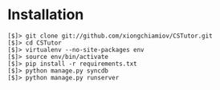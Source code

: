 # Installation

    [$]> git clone git://github.com/xiongchiamiov/CSTutor.git
    [$]> cd CSTutor
    [$]> virtualenv --no-site-packages env
    [$]> source env/bin/activate
    [$]> pip install -r requirements.txt
    [$]> python manage.py syncdb
    [$]> python manage.py runserver

